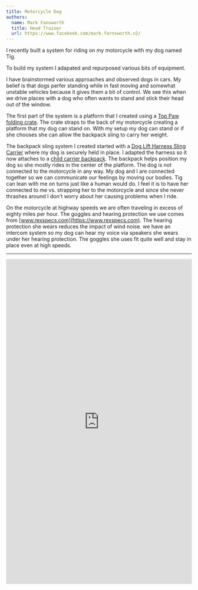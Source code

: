 ```yaml
---
title: Motorcycle Dog
authors:
  name: Mark Fansworth
  title: Head Trainer
  url: https://www.facebook.com/mark.farnsworth.v2/
---
```


I recently built a system for riding on my motorcycle with my dog named Tig.

To build my system I adapated and repurposed various bits of equipment.

I have brainstormed various approaches and observed dogs in cars. My belief is
that dogs perfer standing while in fast moving and somewhat unstable vehicles
because it gives them a bit of control. We see this when we drive places with a
dog who often wants to stand and stick their head out of the window.

The first part of the system is a platform that I created using a
[Top Paw folding crate](https://www.petsmart.com/dog/crates-gates-and-containment/crates-and-kennels/top-paw-indoor-and-outdoor-portable-dog-crate-5326606.html).
The crate straps to the back of my motorcycle creating a platform that my dog
can stand on. With my setup my dog can stand or if she chooses she can allow
the backpack sling to carry her weight.

The backpack sling system I created started with a
[Dog Lift Harness Sling Carrier](https://www.amazon.com/dp/B0BK19QLZ6?ref=ppx_yo2ov_dt_b_product_details&th=1)
where my dog is securely held in place. I adapted the harness so it now
attaches to a [child carrier backpack](https://www.osprey.com/us/en/product/poco-POCOCHS20.html).
The backpack helps position my dog so she mostly rides in the center of the
platform. The dog is not connected to the motorcycle in any way. My dog and I
are connected together so we can communicate our feelings by moving our
bodies. Tig can lean with me on turns just like a human would do. I feel it is
to have her connected to me vs. strapping her to the motorcycle and since she
never thrashes around I don't worry about her causing problems when I ride. 

On the motorcycle at highway speeds we are often traveling in excess of eighty
miles per hour. The goggles and hearing protection we use comes from
[www.rexspecs.com](https://www.rexspecs.com). The hearing protection she wears
reduces the impact of wind noise. we have an intercom system so my dog can hear
my voice via speakers she wears under her hearing protection. The goggles she
uses fit quite well and stay in place even at high speeds.

<hr />
<iframe
  allow="accelerometer; autoplay; clipboard-write; encrypted-media; gyroscope; picture-in-picture; web-share"
  allowfullscreen
  frameborder="0"
  height="881"
  src="https://www.youtube.com/embed/PSssQlA0_wA?rel=0"
  title="K9Sit.com"
  width="100%"
/>
